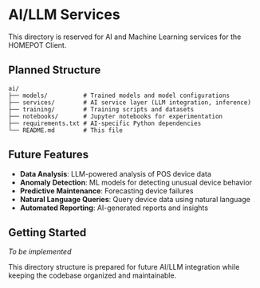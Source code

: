 # AI/LLM Services

This directory is reserved for AI and Machine Learning services for the HOMEPOT Client.

## Planned Structure

```
ai/
├── models/          # Trained models and model configurations
├── services/        # AI service layer (LLM integration, inference)
├── training/        # Training scripts and datasets
├── notebooks/       # Jupyter notebooks for experimentation
├── requirements.txt # AI-specific Python dependencies
└── README.md        # This file
```

## Future Features

- **Data Analysis**: LLM-powered analysis of POS device data
- **Anomaly Detection**: ML models for detecting unusual device behavior
- **Predictive Maintenance**: Forecasting device failures
- **Natural Language Queries**: Query device data using natural language
- **Automated Reporting**: AI-generated reports and insights

## Getting Started

*To be implemented*

This directory structure is prepared for future AI/LLM integration while keeping the codebase organized and maintainable.

